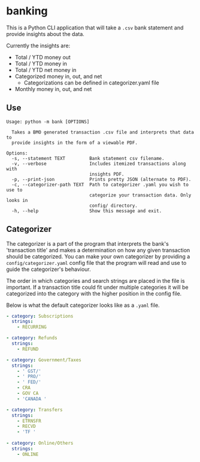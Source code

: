# banking

This is a Python CLI application that will take a `.csv` bank statement and provide insights about the data.

Currently the insights are:
  * Total / YTD money out
  * Total / YTD money in
  * Total / YTD net money in
  * Categorized money in, out, and net
    * Categorizations can be defined in categorizer.yaml file
  * Monthly money in, out, and net

## Use

```
Usage: python -m bank [OPTIONS]

  Takes a BMO generated transaction .csv file and interprets that data to
  provide insights in the form of a viewable PDF.

Options:
  -s, --statement TEXT         Bank statement csv filename.
  -v, --verbose                Includes itemized transactions along with 
                               insights PDF.
  -p, --print-json             Prints pretty JSON (alternate to PDF).    
  -c, --categorizer-path TEXT  Path to categorizer .yaml you wish to use to
                               categorize your transaction data. Only looks in
                               config/ directory.
  -h, --help                   Show this message and exit.
```

## Categorizer

The categorizer is a part of the program that interprets the bank's 'transaction title' and makes a determination on how any given transaction should be categorized. You can make your own categorizer by providing a `config/categorizer.yaml` config file that the program will read and use to guide the categorizer's behaviour.

The order in which categories and search strings are placed in the file is important. If a transaction title could fit under multiple categories it will be categorized into the category with the higher position in the config file.

Below is what the default categorizer looks like as a `.yaml` file.

``` yaml
- category: Subscriptions
  strings:
    - RECURRING

- category: Refunds
  strings:
    - REFUND

- category: Government/Taxes
  strings:
    - ' GST/'
    - ' PRO/'
    - ' FED/'
    - CRA
    - GOV CA
    - 'CANADA '

- category: Transfers
  strings:
    - ETRNSFR
    - RECVD
    - 'TF '
  
- category: Online/Others
  strings:
    - ONLINE
```